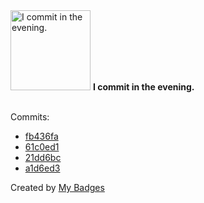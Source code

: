 <img src="https://my-badges.github.io/my-badges/evening-commits.png" alt="I commit in the evening." title="I commit in the evening." width="128">
<strong>I commit in the evening.</strong>
<br><br>

Commits:

- <a href="https://github.com/easymikey/zx/commit/fb436fa6a9caac6aaad13cf02212c43c9a20170e">fb436fa</a>
- <a href="https://github.com/easymikey/zx/commit/61c0ed1012b0568d21e971d1ea9cfddebcaa669d">61c0ed1</a>
- <a href="https://github.com/easymikey/lxc-tool/commit/21dd6bc1726d5a809bb71d05227e2f812cff1a64">21dd6bc</a>
- <a href="https://github.com/easymikey/lxc-tool/commit/a1d6ed3307d0e5d22a7d7bbf5dd2ffeeec3d346d">a1d6ed3</a>


Created by <a href="https://github.com/my-badges/my-badges">My Badges</a>